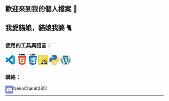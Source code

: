 ## 歡迎來到我的個人檔案 👋

## 我愛貓娘，貓娘我婆 🐈

### 使用的工具與語言：

<a href="https://code.visualstudio.com/" title="Visual Studio Code"><img src="icons/vscode.png" /></a>
<a href="https://en.wikipedia.org/wiki/HTML5" title="HTML5"><img width="35px" src="icons/html5.png" /></a>
<a href="https://en.wikipedia.org/wiki/CSS" title="CSS3"><img width="25px" src="icons/css3.png" /></a>
<a href="https://en.wikipedia.org/wiki/JavaScript" title="JavaScript"><img src="icons/javascript.png" /></a>
<a href="https://www.python.org/" title="Python"><img src="icons/python.png" /></a>
<a href="https://wordpress.org/" title="WordPress"><img src="icons/wordpress.png" /></a>

### 聯絡：

<a href="https://discord.com/"><img align="left" width="25px" src="icons/discord.png" /></a>NekoChan#2851

---
